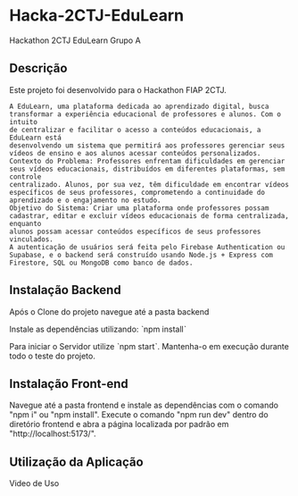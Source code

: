 # Hacka-2CTJ-EduLearn
Hackathon 2CTJ EduLearn Grupo A

## Descrição

Este projeto foi desenvolvido para o Hackathon FIAP 2CTJ. 

```
A EduLearn, uma plataforma dedicada ao aprendizado digital, busca
transformar a experiência educacional de professores e alunos. Com o intuito
de centralizar e facilitar o acesso a conteúdos educacionais, a EduLearn está
desenvolvendo um sistema que permitirá aos professores gerenciar seus
vídeos de ensino e aos alunos acessar conteúdos personalizados.
Contexto do Problema: Professores enfrentam dificuldades em gerenciar
seus vídeos educacionais, distribuídos em diferentes plataformas, sem controle
centralizado. Alunos, por sua vez, têm dificuldade em encontrar vídeos
específicos de seus professores, comprometendo a continuidade do
aprendizado e o engajamento no estudo.
Objetivo do Sistema: Criar uma plataforma onde professores possam
cadastrar, editar e excluir vídeos educacionais de forma centralizada, enquanto
alunos possam acessar conteúdos específicos de seus professores vinculados.
A autenticação de usuários será feita pelo Firebase Authentication ou
Supabase, e o backend será construído usando Node.js + Express com
Firestore, SQL ou MongoDB como banco de dados.
```

## Instalação Backend

Após o Clone do projeto navegue até a pasta backend

Instale as dependências utilizando: ˋnpm installˋ

Para iniciar o Servidor utilize ˋnpm startˋ. Mantenha-o em execução durante todo o teste do projeto.

## Instalação Front-end

Navegue até a pasta frontend e instale as dependências com o comando "npm i" ou "npm install". Execute o comando "npm run dev" dentro do diretório frontend e abra a página localizada por padrão em "http://localhost:5173/".

## Utilização da Aplicação

<a>Video de Uso</a>
